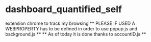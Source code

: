 dashboard_quantified_self
=========================

extension chrome to track my browsing
** PLEASE IF USED A WEBPROPERTY has to be defined in order to use popup.js and background.js **
** As of today it is done thanks to accountID.js **
